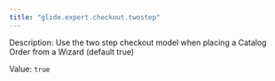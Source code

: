 ```yaml
---
title: "glide.expert.checkout.twostep"
---
```


Description: Use the two step checkout model when placing a Catalog Order from a Wizard (default true)

Value: `true`